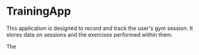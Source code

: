 TrainingApp
===========

This application is designed to record and track the user's gym session. It stores data on sessions and the exercises performed within them.

The 
